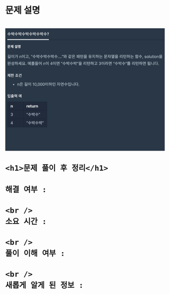 <h1>
  문제 설명
  <h1>
    <img src="/images_problem/수박수박수박수박수박수.png" />

    <h1>문제 풀이 후 정리</h1>

    해결 여부 :

    <br />
    소요 시간 :

    <br />
    풀이 이해 여부 :

    <br />
    새롭게 알게 된 정보 :

  </h1>
</h1>
